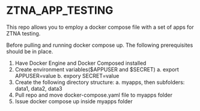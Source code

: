 # ZTNA_APP_TESTING
This repo allows you to employ a docker compose file with a set of apps for ZTNA testing.

Before pulling and running docker compose up. The following prerequisites should be in place.

1. Have Docker Engine and Docker Composed installed
2. Create environment variables($APPUSER and $SECRET)
  a. export APPUSER=value
  b. expory SECRET=value
4. Create the following directory structure:
  a. myapps, then subfolders: data1, data2, data3
5. Pull repo and move docker-compose.yaml file to myapps folder
6. Issue docker compose up inside myapps folder
